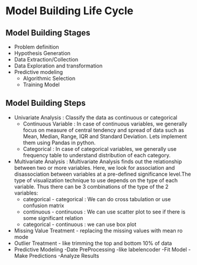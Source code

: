 # Model Building Life Cycle
## Model Building Stages
* Problem definition
* Hypothesis Generation
* Data Extraction/Collection
* Data Exploration and transformation
* Predictive modeling
	- Algorithmic Selection
	- Training Model

## Model Building Steps

* Univariate Analysis : Classify the data as continuous or categorical
	- Continuous Variable : In case of continuous variables, we generally focus on measure of central tendency and spread of data such as Mean, Median, Range, IQR and Standard Deviation. Lets implement them using Pandas in python.
	- Categorical : In case of categorical variables, we generally use frequency table to understand distribution of each category. 
* Multivariate Analysis : Multivariate Analysis finds out the relationship between two or more variables. Here, we look for association and disassociation between variables at a pre-defined significance level.The type of visualization technique to use depends on the type of each variable. Thus there can be 3 combinations of the type of the 2 variables:
	- categorical - categorical : We can do cross tabulation or use confusion matrix
	- continuous - continuous : We can use scatter plot to see if there is some significant relation
	- categorical - continuous : we can use box plot
* Missing Value Treatment - replacing the missing values with mean ro mode
* Outlier Treatment - like trimming the top and bottom 10% of data
* Predictive Modeling
	-Date PreProcessing -like labelencoder
	-Fit Model
	-Make Predictions
	-Analyze Results
